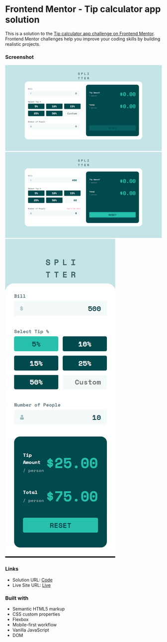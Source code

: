 # Frontend Mentor - Tip calculator app solution

This is a solution to the [Tip calculator app challenge on Frontend Mentor](https://www.frontendmentor.io/challenges/tip-calculator-app-ugJNGbJUX). Frontend Mentor challenges help you improve your coding skills by building realistic projects.

### Screenshot

![desktop output](images/desktop-output.png)
![active states](images/active-states.png)
![mobile output](images/mobile-output.png)

### Links

- Solution URL: [Code](https://github.com/eyedent1ty/tip-calculator-app)
- Live Site URL: [Live](https://eyedent1ty-tip-calculator-app.netlify.app)

### Built with

- Semantic HTML5 markup
- CSS custom properties
- Flexbox
- Mobile-first workflow
- Vanilla JavaScript
- DOM

